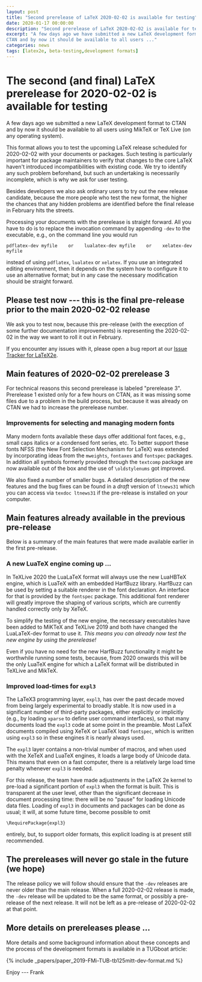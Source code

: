 ```yaml
---
layout: post
title: "Second prerelease of LaTeX 2020-02-02 is available for testing"
date: 2020-01-17 00:00:00
description: "Second prerelease of LaTeX 2020-02-02 is available for testing"
excerpt: "A few days ago we have submitted a new LaTeX development format to
CTAN and by now it should be available to all users ..."
categories: news
tags: [latex2e, beta-testing,development formats]
---
```


# The second (and final) LaTeX prerelease for 2020-02-02 is available for testing

A few days ago we submitted a new LaTeX development format to
CTAN and by now it should be available to all users using MikTeX or
TeX Live (on any operating system).

This format allows you to test the upcoming LaTeX release scheduled
for 2020-02-02 with your documents or packages. Such testing is
particularly important for package maintainers to verify that changes
to the core LaTeX haven't introduced incompatibilities with existing
code. We try to identify any such problem beforehand, but such an
undertaking is necessarily incomplete, which is why we ask for user
testing.

Besides developers we also ask ordinary users to try out the new
release candidate, because the more people who test the new
format, the higher the chances that any hidden problems are identified
before the final release in February hits the streets.

Processing your documents with the prerelease is straight forward. All
you have to do is to replace the invocation command by appending
`-dev` to the executable, e.g., on the command line you would run

```
pdflatex-dev myfile    or    lualatex-dev myfile    or    xelatex-dev myfile
```

instead of using `pdflatex`, `lualatex` or `xelatex`. If you use an
integrated editing environment, then it depends on the system 
how to configure it to use an alternative format; but in any case the necessary
modification should be straight forward.


## Please test now --- this is the final pre-release prior to the main 2020-02-02 release

We ask you to test now, because this pre-release (with the execption
of some further documentation improvements) is representing the
2020-02-02 in the way we want to roll it out in February.

If you encounter any issues with it, please open a bug report at our
[Issue Tracker for LaTeX2e](https://github.com/latex3/latex2e/issues).



## Main features of 2020-02-02 prerelease 3

For technical reasons this second prerelease is labeled "prerelease 3".
Prerelease 1 existed only for a few hours on CTAN, as it was missing
some files due to a problem in the build process, but because it was
already on CTAN we had to increase the prerelease number.

### Improvements for selecting and managing modern fonts

Many modern fonts available these days offer additional font faces,
e.g., small caps italics or a condensed font series, etc. To better
support these fonts NFSS (the New Font Selection Mechanism for
LaTeX) was extended by incorporating ideas from the `mweights`,
`fontaxes` and `fontspec` packages.  In addition all symbols formerly
provided through the `textcomp` package are now available out of the
box and the use of `\oldstylenums` got improved.

We also fixed a number of smaller bugs. A detailed description of the
new features and the bug fixes can be found in a *draft* version of
`ltnews31` which you can access via `texdoc ltnews31` if the
pre-release is installed on your computer.



## Main features already available in the previous pre-release

Below is a summary of the main features that were made available earlier in the first pre-release.

### A new LuaTeX engine coming up ...

In TeXLive 2020 the LuaLaTeX format will always use the new LuaHBTeX
engine, which is LuaTeX with an embedded HarfBuzz library.
HarfBuzz can be used by setting a suitable renderer in the font
declaration. An interface for that is provided by the `fontspec` package.
This additional font renderer will greatly improve the shaping of
various scripts, which are currently handled correctly only by
XeTeX.

To simplify the testing of the new engine, the necessary executables
have been added to MiKTeX and TeXLive 2019 and both have changed the
LuaLaTeX-dev format to use it. _This means you can already now test
the new engine by using the prerelease!_

Even if you have no need for the new HarfBuzz functionality it might
be worthwhile running some tests, because, from 2020 onwards this will
be the only LuaTeX engine for which a LaTeX format will be distributed
in TeXLive and MikTeX.



### Improved load-times for `expl3`

The LaTeX3 programming layer, `expl3`, has over the past decade moved
from being largely experimental to broadly stable. It is now used in a
significant number of third-party packages, either explicitly or
implicitly (e.g., by loading `xparse` to define user command
interfaces), so that many documents load the `expl3` code at some
point in the preamble. Most LaTeX documents compiled using XeTeX or
LuaTeX load `fontspec`, which is written using `expl3` so in these
engines it is nearly always used.

The `expl3` layer contains a non-trivial number of macros, and when
used with the XeTeX and LuaTeX engines, it loads a large body of
Unicode data.  This means that even on a fast computer, there is a
relatively large load time penalty whenever `expl3` is needed.

For this release, the team have made adjustments in the LaTeX 2e kernel to
pre-load a significant portion of `expl3` when the format is built. This is
transparent at the user level, other than the significant decrease in document
processing time: there will be no "pause" for loading Unicode data
files. Loading of `expl3` in documents and packages can be done as usual;
it will, at some future time, become possible to omit
```
\RequirePackage{expl3}
```
entirely, but, to support older formats, this explicit loading is at
present still recommended.


## The prereleases will never go stale in the future (we hope)

The release policy we will follow should ensure that the `-dev`
releases are never older than the main release.
When a full 2020-02-02 release is made, the `-dev` release will be
updated to be the same format, or possibly
a pre-release of the next release. It will not be left as a
pre-release of 2020-02-02 at that point.


## More details on prereleases please ...

More details and some background information about these concepts and
the process of the development formats is available in a TUGboat
article:

{% include _papers/paper_2019-FMi-TUB-tb125mitt-dev-format.md  %}



Enjoy --- Frank


<img src="https://ssl-vg03.met.vgwort.de/na/03770697eae2427c8a6bfe7e9b8ab332" width="1" height="1" alt="">
